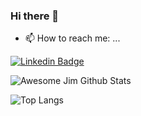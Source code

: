 ### Hi there 👋
- 📫 How to reach me: ...

[![Linkedin Badge](https://img.shields.io/badge/-James-blue?style=flat-square&logo=Linkedin&logoColor=white&link=https://www.linkedin.com/in/james-mbugua-85745099/)](https://www.linkedin.com/in/james-mbugua-85745099/)
<!--
**AwesomeJim/AwesomeJim** is a ✨ _special_ ✨ repository because its `README.md` (this file) appears on your GitHub profile.

Here are some ideas to get you started:

- 🔭 I’m currently working on ...
- 🌱 I’m currently learning ...
- 👯 I’m looking to collaborate on ...
- 🤔 I’m looking for help with ...
- 💬 Ask me about ...
- 📫 How to reach me: ...
- 😄 Pronouns: ...
- ⚡ Fun fact: ...
-->
![Awesome Jim Github Stats](https://github-readme-stats.vercel.app/api?username=AwesomeJim&count_private=true&show_icons=true&theme=algolia)

![Top Langs](https://github-readme-stats.vercel.app/api/top-langs/?username=AwesomeJim&hide=TeX)
